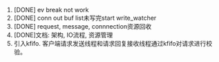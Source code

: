 1. [DONE] ev break not work
2. [DONE] conn out buf list未写完start write\_watcher
3. [DONE] request, message, connnection资源回收
4. [DONE]文档: 架构, IO流程, 资源管理
5. 引入kfifo. 客户端请求发送线程和请求回复接收线程通过kfifo对请求进行校验。
